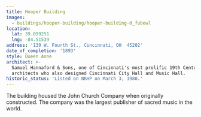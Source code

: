 ```yaml
---
title: Hooper Building
images:
  - buildings/hooper-building/hooper-building-0_fubewl
location:
  lat: 39.099251
  lng: -84.51539
address: '139 W. Fourth St., Cincinnati, OH  45202'
date_of_completion: '1893'
style: Queen Anne
architect: >-
  Samuel Hannaford & Sons, one of Cincinnati's most prolific 19th Century
  architects who also designed Cincinnati City Hall and Music Hall.
historic_status: 'Listed on NRHP on March 3, 1980.'
---
```


The building housed the John Church Company when originally constructed. The company was the largest publisher of sacred music in the world.
